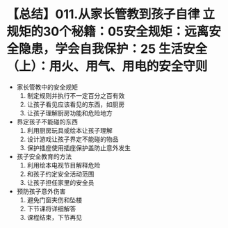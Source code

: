 # 【总结】011.从家长管教到孩子自律 立规矩的30个秘籍：05安全规矩：远离安全隐患，学会自我保护：25 生活安全（上）：用火、用气、用电的安全守则

-   家长管教中的安全规矩
    1.  制定规则并执行不一定百分之百有效
    2.  让孩子看见应该看见的东西，如厨房
    3.  让孩子理解厨房功能和危险地方
-   界定孩子不能碰的东西
    1.  利用厨房玩具或绘本让孩子理解
    2.  设计游戏让孩子界定不能碰的物品
    3.  保护插座使用插座保护盖防止意外发生
-   孩子安全教育的方法
    1.  利用绘本电视节目解释危险
    2.  和孩子约定安全活动范围
    3.  让孩子担任家里的安全员
-   预防孩子意外伤害
    1.  避免门窗夹伤和坠楼
    2.  下节课将详细解答
    3.  课程结束，下节再见